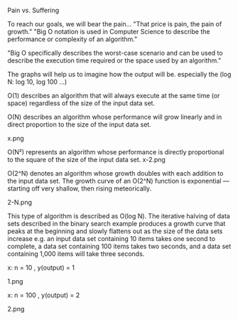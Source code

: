 Pain vs. Suffering

To reach our goals, we will bear the pain...
"That price is pain, the pain of growth."
"Big O notation is used in Computer Science to describe the performance or complexity of an algorithm."

"Big O specifically describes the worst-case scenario and can be used to describe the execution time required or the space used by an algorithm."

The graphs will help us to imagine how the output will be. especially the (log N: log 10, log 100 ...)

O(1) describes an algorithm that will always execute at the same time (or space) regardless of the size of the input data set.

O(N) describes an algorithm whose performance will grow linearly and in direct proportion to the size of the input data set.

x.png

O(N²) represents an algorithm whose performance is directly proportional to the square of the size of the input data set. 
x-2.png

O(2^N) denotes an algorithm whose growth doubles with each addition to the input data set. The growth curve of an O(2^N) function is exponential — starting off very shallow, then rising meteorically.

2-N.png

 

This type of algorithm is described as O(log N). The iterative halving of data sets described in the binary search example produces a growth curve that peaks at the beginning and slowly flattens out as the size of the data sets increase e.g. an input data set containing 10 items takes one second to complete, a data set containing 100 items takes two seconds, and a data set containing 1,000 items will take three seconds.

x: n = 10 , y(output) = 1

1.png

x: n = 100 , y(output) = 2

2.png

 
